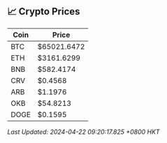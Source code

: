 ## 📈 Crypto Prices

| Coin | Price |
| ---- | ----- |
| BTC | $65021.6472 |
| ETH | $3161.6299 |
| BNB | $582.4174 |
| CRV | $0.4568 |
| ARB | $1.1976 |
| OKB | $54.8213 |
| DOGE | $0.1595 |

_Last Updated: 2024-04-22 09:20:17.825 +0800 HKT_